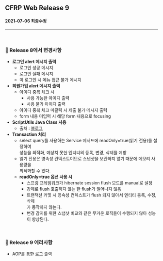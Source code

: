 ## CFRP Web Release 9

#### 2021-07-06 최종수정

***

<br> 

### :pushpin: Release 8에서 변경사항

- **로그인 alert 메시지 출력**
  - 로그인 성공 메시지
  - 로그인 실패 메시지
  - 미 로그인 시 메뉴 접근 불가 메시지
- **회원가입 alert 메시지 출력**
  - 아이디 중복 체크 시
    - 사용 가능한 아이디 출력
    - 사용 불가 아이디 출력
  - 아이디 중복 체크 미클릭 시 제출 불가 메시지 출력
  - form 내용 미입력 시 해당 form 내용으로 focusing
- **ScriptUtils Java Class 사용**
  - 출처 : [블로그](https://redcoder.tistory.com/195) 
- **Transaction 처리**
  - select query를 사용하는 Service 메서드에 readOnly=true(읽기 전용)를 설정하여<br> 성능을 최적화, 예상치 못한 엔티티의 등록, 변경, 삭제를 예방
  - 읽기 전용은 영속성 컨텍스트이므로 스냅샷을 보관하지 않기 때문에 메모리 사용량을<br> 최적화할 수 있다.
  - **readOnly=true 옵션 사용 시**
    - 스프링 프레임워크가 hibernate session flush 모드를 manual로 설정
    - 강제로 flush 호출하지 않는 한 flush가 일어나지 않음
    - 트랜잭션 커밋 시 영속성 컨텍스트가 flush 되지 않아서 엔티티 등록, 수정, 삭제<br> 가 동작하지 않는다.
    - 변경 감지를 위한 스냅샷 비교와 같은 무거운 로직들이 수행되지 않아 성능이 향상된다.

<br>

### :pushpin: Release 9 에러사항

- AOP를 통한 로그 출력